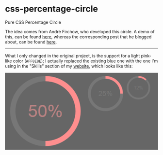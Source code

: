 # css-percentage-circle
Pure CSS Percentage Circle

The idea comes from André Firchow, who developed this circle. A demo of this, can be found <a href="http://circle.firchow.net/" target="_blank">here</a>, whereas the corresponding post that he blogged about, can be found <a href="http://firchow.net/css3-prozentanzeige-kreis/" target="_blank">here</a>.
<hr/>
What I only changed in the original project, is the support for a light pink-like color (<code>#FF8E8E</code>); I actually replaced the existing blue one with the one I'm using in the "Skills" section of my <a href="http://thodorisbais.com/">website</a>, which looks like this:

<p align="center">
  <img  src="_img/pink_circle.png" alt="Pink percentage circle" />
</p>

